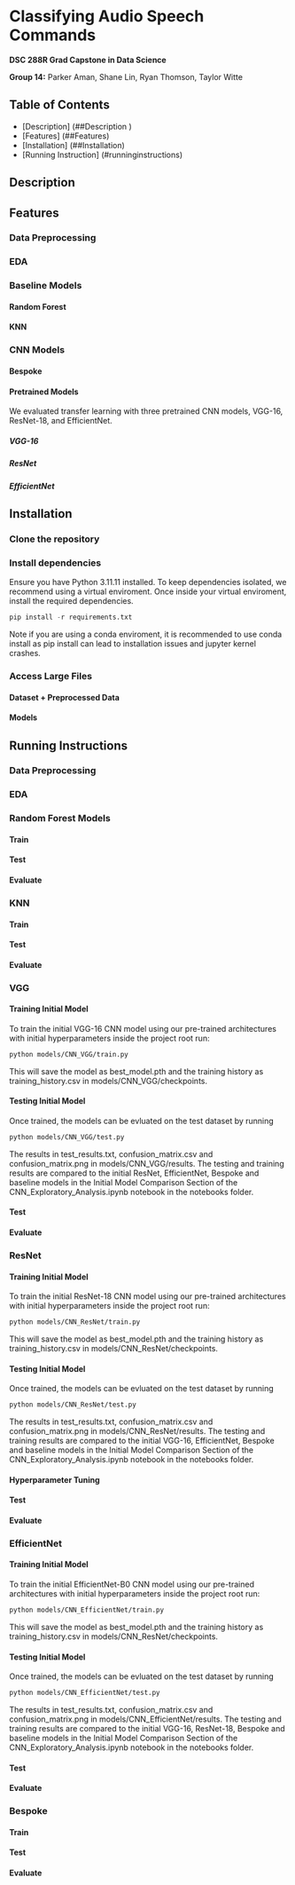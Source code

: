 # Classifying Audio Speech Commands
**DSC 288R Grad Capstone in Data Science**

**Group 14:** Parker Aman, Shane Lin, Ryan Thomson, Taylor Witte

## Table of Contents 
- [Description] (##Description )
- [Features] (##Features)
- [Installation] (##Installation)
- [Running Instruction] (#runninginstructions) 

## Description 


## Features 
### Data Preprocessing
### EDA
### Baseline Models
   #### Random Forest
   #### KNN
### CNN Models

   #### Bespoke
   #### Pretrained Models 
   We evaluated transfer learning with three pretrained CNN models, VGG-16, ResNet-18, and EfficientNet. 
   ##### VGG-16 
   
   ##### ResNet
   ##### EfficientNet


## Installation 
### Clone the repository
### Install dependencies
Ensure you have Python 3.11.11 installed. 
To keep dependencies isolated, we recommend using a virtual enviroment. 
Once inside your virtual enviroment, install the required dependencies. 
```python 
pip install -r requirements.txt
```
Note if you are using a conda enviroment, it is recommended to use conda install as pip install can lead to installation issues and jupyter kernel crashes. 
### Access Large Files
   #### Dataset + Preprocessed Data
   #### Models

## Running Instructions 
### Data Preprocessing
### EDA
### Random Forest Models 
   #### Train
   #### Test
   #### Evaluate 
### KNN 
   #### Train
   #### Test
   #### Evaluate 
### VGG 
   #### Training Initial Model
   To train the initial VGG-16 CNN model using our pre-trained architectures with initial hyperparameters inside the project root run: 
   ```bash 
   python models/CNN_VGG/train.py
   ```
   This will save the model as best_model.pth and the training history as training_history.csv in models/CNN_VGG/checkpoints. 
   #### Testing Initial Model
   Once trained, the models can be evluated on the test dataset by running 
   ```bash 
   python models/CNN_VGG/test.py
   ```
   The results in test_results.txt, confusion_matrix.csv and confusion_matrix.png in models/CNN_VGG/results. The testing and training results are compared to the initial ResNet, EfficientNet, Bespoke and baseline models in the Initial Model Comparison Section of the CNN_Exploratory_Analysis.ipynb notebook in the notebooks folder. 
   #### Test
   #### Evaluate 
### ResNet
   #### Training Initial Model
   To train the initial ResNet-18 CNN model using our pre-trained architectures with initial hyperparameters inside the project root run: 
   ```bash 
   python models/CNN_ResNet/train.py
   ```
   This will save the model as best_model.pth and the training history as training_history.csv in models/CNN_ResNet/checkpoints. 
   #### Testing Initial Model
   Once trained, the models can be evluated on the test dataset by running 
   ```bash 
   python models/CNN_ResNet/test.py
   ```
   The results in test_results.txt, confusion_matrix.csv and confusion_matrix.png in models/CNN_ResNet/results. The testing and training results are compared to the initial VGG-16, EfficientNet, Bespoke and baseline models in the Initial Model Comparison Section of the CNN_Exploratory_Analysis.ipynb notebook in the notebooks folder. 
   #### Hyperparameter Tuning 
   #### Test
   #### Evaluate 
### EfficientNet 
   #### Training Initial Model
   To train the initial EfficientNet-B0 CNN model using our pre-trained architectures with initial hyperparameters inside the project root run: 
   ```bash 
   python models/CNN_EfficientNet/train.py
   ```
   This will save the model as best_model.pth and the training history as training_history.csv in models/CNN_ResNet/checkpoints. 
   #### Testing Initial Model
   Once trained, the models can be evluated on the test dataset by running 
   ```bash 
   python models/CNN_EfficientNet/test.py
   ```
   The results in test_results.txt, confusion_matrix.csv and confusion_matrix.png in models/CNN_EfficientNet/results. The testing and training results are compared to the initial VGG-16, ResNet-18, Bespoke and baseline models in the Initial Model Comparison Section of the CNN_Exploratory_Analysis.ipynb notebook in the notebooks folder. 
   #### Test
   #### Evaluate 
### Bespoke 
   #### Train
   #### Test
   #### Evaluate 
